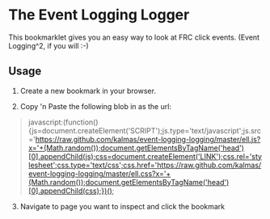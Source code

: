 The Event Logging Logger
========================

This bookmarklet gives you an easy way to look at FRC click events. (Event Logging^2, if you will :-)

Usage
-----
1) Create a new bookmark in your browser.

2) Copy 'n Paste the following blob in as the url:

>javascript:(function(){js=document.createElement('SCRIPT');js.type='text/javascript';js.src='https://raw.github.com/kalmas/event-logging-logging/master/ell.js?x='+(Math.random());document.getElementsByTagName('head')[0].appendChild(js);css=document.createElement('LINK');css.rel='stylesheet';css.type='text/css';css.href='https://raw.github.com/kalmas/event-logging-logging/master/ell.css?x='+(Math.random());document.getElementsByTagName('head')[0].appendChild(css);})();

3) Navigate to page you want to inspect and click the bookmark
